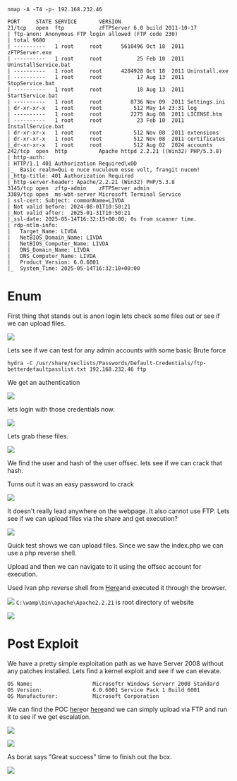 `nmap -A -T4 -p- 192.168.232.46`

```
PORT     STATE SERVICE       VERSION
21/tcp   open  ftp           zFTPServer 6.0 build 2011-10-17
| ftp-anon: Anonymous FTP login allowed (FTP code 230)
| total 9680
| ----------   1 root     root      5610496 Oct 18  2011 zFTPServer.exe
| ----------   1 root     root           25 Feb 10  2011 UninstallService.bat
| ----------   1 root     root      4284928 Oct 18  2011 Uninstall.exe
| ----------   1 root     root           17 Aug 13  2011 StopService.bat
| ----------   1 root     root           18 Aug 13  2011 StartService.bat
| ----------   1 root     root         8736 Nov 09  2011 Settings.ini
| dr-xr-xr-x   1 root     root          512 May 14 23:31 log
| ----------   1 root     root         2275 Aug 08  2011 LICENSE.htm
| ----------   1 root     root           23 Feb 10  2011 InstallService.bat
| dr-xr-xr-x   1 root     root          512 Nov 08  2011 extensions
| dr-xr-xr-x   1 root     root          512 Nov 08  2011 certificates
|_dr-xr-xr-x   1 root     root          512 Aug 02  2024 accounts
242/tcp  open  http          Apache httpd 2.2.21 ((Win32) PHP/5.3.8)
| http-auth: 
| HTTP/1.1 401 Authorization Required\x0D
|_  Basic realm=Qui e nuce nuculeum esse volt, frangit nucem!
|_http-title: 401 Authorization Required
|_http-server-header: Apache/2.2.21 (Win32) PHP/5.3.8
3145/tcp open  zftp-admin    zFTPServer admin
3389/tcp open  ms-wbt-server Microsoft Terminal Service
| ssl-cert: Subject: commonName=LIVDA
| Not valid before: 2024-08-01T10:50:21
|_Not valid after:  2025-01-31T10:50:21
|_ssl-date: 2025-05-14T16:32:15+00:00; 0s from scanner time.
| rdp-ntlm-info: 
|   Target_Name: LIVDA
|   NetBIOS_Domain_Name: LIVDA
|   NetBIOS_Computer_Name: LIVDA
|   DNS_Domain_Name: LIVDA
|   DNS_Computer_Name: LIVDA
|   Product_Version: 6.0.6001
|_  System_Time: 2025-05-14T16:32:10+00:00
```

# Enum
First thing that stands out is anon login lets check some files out or see if we can upload files.

![](Images/Pasted%20image%2020250514123348.png)

Lets see if we can test for any admin accounts with some basic Brute force

```
hydra -C /usr/share/seclists/Passwords/Default-Credentials/ftp-betterdefaultpasslist.txt 192.168.232.46 ftp
```

We get an authentication

![](Images/Pasted%20image%2020250514124227.png)

lets login with those credentials now.

![](Images/Pasted%20image%2020250514124253.png)

Lets grab these files.

![](Images/Pasted%20image%2020250514124342.png)

We find the user and hash of the user offsec. lets see if we can crack that hash.

Turns out it was an easy password to crack

![](Images/Pasted%20image%2020250514124442.png)

It doesn't really lead anywhere on the webpage. It also cannot use FTP. Lets see if we can upload files via the share and get execution?

![](Images/Pasted%20image%2020250514124625.png)

Quick test shows we can upload files. Since we saw the index.php we can use a php reverse shell.

Upload and then we can navigate to it using the offsec account for execution. 

Used Ivan php reverse shell from [Here](https://www.revshells.com/)and executed it through the browser.

![](Images/Pasted%20image%2020250514130942.png)
`C:\wamp\bin\apache\Apache2.2.21` is root directory of website

![](Images/Pasted%20image%2020250514131212.png)



# Post Exploit

We have a pretty simple exploitation path as we have Server 2008 without any patches installed. Lets find a kernel exploit and see if we can elevate.

```
OS Name:                   Microsoftr Windows Serverr 2008 Standard                                                         
OS Version:                6.0.6001 Service Pack 1 Build 6001                              
OS Manufacturer:           Microsoft Corporation   
```

We can find the POC [here](https://www.exploit-db.com/exploits/40564)or [here](https://github.com/abatchy17/WindowsExploits/tree/master/MS11-046)and we can simply upload via FTP and run it to see if we get escalation. 

![](Images/Pasted%20image%2020250514133057.png)

![](Images/Pasted%20image%2020250514133115.png)

As borat says "Great success" time to finish out the box.

![](Images/Pasted%20image%2020250514133207.png)


